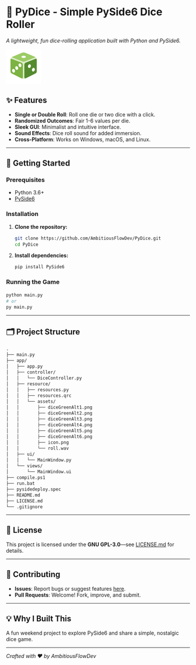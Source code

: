 # 🎲 PyDice - Simple PySide6 Dice Roller

*A lightweight, fun dice-rolling application built with Python and PySide6.*

![Demo Screenshot](app/resource/assets/icon.png) 

## ✨ Features

- **Single or Double Roll**: Roll one die or two dice with a click.
- **Randomized Outcomes**: Fair 1-6 values per die.
- **Sleek GUI**: Minimalist and intuitive interface.
- **Sound Effects**: Dice roll sound for added immersion.
- **Cross-Platform**: Works on Windows, macOS, and Linux.

---

## 🚀 Getting Started

### Prerequisites

- Python 3.6+
- [PySide6](https://pypi.org/project/PySide6/)

### Installation

1. **Clone the repository:**
   ```sh
   git clone https://github.com/AmbitiousFlowDev/PyDice.git
   cd PyDice
   ```
2. **Install dependencies:**
   ```sh
   pip install PySide6
   ```

### Running the Game

```sh
python main.py
# or
py main.py
```

---

## 🗂️ Project Structure

```
.
├── main.py
├── app/
│   ├── app.py
│   ├── controller/
│   │   └── DiceController.py
│   ├── resource/
│   │   ├── resources.py
│   │   ├── resources.qrc
│   │   └── assets/
│   │       ├── diceGreenAlt1.png
│   │       ├── diceGreenAlt2.png
│   │       ├── diceGreenAlt3.png
│   │       ├── diceGreenAlt4.png
│   │       ├── diceGreenAlt5.png
│   │       ├── diceGreenAlt6.png
│   │       ├── icon.png
│   │       └── roll.wav
│   ├── ui/
│   │   └── MainWindow.py
│   └── views/
│       └── MainWindow.ui
├── compile.ps1
├── run.bat
├── pysidedeploy.spec
├── README.md
├── LICENSE.md
└── .gitignore
```

---

## 📜 License

This project is licensed under the **GNU GPL-3.0**—see [LICENSE.md](LICENSE.md) for details.

---

## 🤝 Contributing

- **Issues**: Report bugs or suggest features [here](https://github.com/AmbitiousFlowDev/dice-roller/issues).
- **Pull Requests**: Welcome! Fork, improve, and submit.

---

## 💡 Why I Built This

A fun weekend project to explore PySide6 and share a simple, nostalgic dice game.

---

*Crafted with ♥ by AmbitiousFlowDev*
